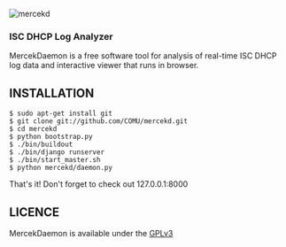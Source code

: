 ![mercekd](http://i.imgur.com/IKDeu0I.png)
### ISC DHCP Log Analyzer

MercekDaemon is a free software tool for analysis of real-time ISC DHCP log data and interactive viewer that runs in browser.

## INSTALLATION

    $ sudo apt-get install git
    $ git clone git://github.com/COMU/mercekd.git
    $ cd mercekd
    $ python bootstrap.py
    $ ./bin/buildout
    $ ./bin/django runserver
    $ ./bin/start_master.sh
    $ python mercekd/daemon.py

That's it! Don't forget to check out 127.0.0.1:8000

## LICENCE

MercekDaemon is available under the [GPLv3](http://gplv3.fsf.org/)